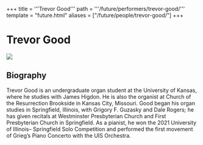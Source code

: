 +++
title = '''Trevor Good'''
path = '''/future/performers/trevor-good/'''
template = "future.html"
aliases = ["/future/people/trevor-good/"]
+++

<h1>Trevor Good</h1>

<img class="speaker-photo" src="https://custom.cvent.com/C3A4539B19F74ABCB6FCE437F6BC0A74/files/event/910aaf2914d44586a56fbd0b3b2c31c0/eabbdad881554baaab326126d9bdbf28.jpg">
<h2>Biography</h2>
<p>Trevor Good is an undergraduate organ student at the University of Kansas, where he studies with James Higdon. He is also the organist at Church of the Resurrection Brookside in Kansas City, Missouri. Good began his organ studies in Springfield, Illinois, with Grigory F. Guzasky and Dale Rogers; he has given recitals at Westminster Presbyterian Church and First Presbyterian Church in Springfield. As a pianist, he won the 2021 University of Illinois– Springfield Solo Competition and performed the first movement of Grieg’s Piano Concerto with the UIS Orchestra.</p>

